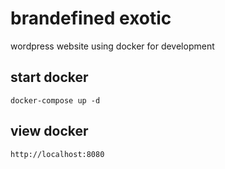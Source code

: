# brandefined exotic
wordpress website using docker for development

## start docker
```
docker-compose up -d
```

## view docker
```
http://localhost:8080
```
